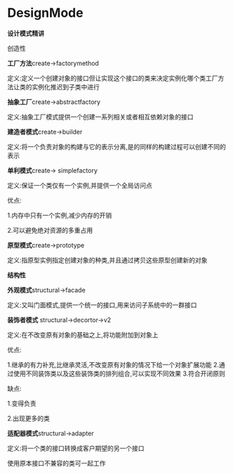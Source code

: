 # DesignMode
**设计模式精讲**

创造性

**工厂方法**create->factorymethod

定义:定义一个创建对象的接口但让实现这个接口的类来决定实例化哪个类工厂方法让类的实例化推迟到子类中进行


**抽象工厂**create->abstractfactory

定义:抽象工厂模式提供一个创建一系列相关或者相互依赖对象的接口

**建造者模式**create->builder

定义:将一个负责对象的构建与它的表示分离,是的同样的构建过程可以创建不同的表示

**单利模式**create-> simplefactory

定义:保证一个类仅有一个实例,并提供一个全局访问点

  优点: 
  
  1.内存中只有一个实例,减少内存的开销
  
  2.可以避免绝对资源的多重占用
  
**原型模式**create->prototype

定义:指原型实例指定创建对象的种类,并且通过拷贝这些原型创建新的对象

**结构性**

**外观模式**structural->facade

定义:又叫门面模式,提供一个统一的接口,用来访问子系统中的一群接口

**装饰者模式** structural->decortor->v2

定义:在不改变原有对象的基础之上,将功能附加到对象上

优点:

1.继承的有力补充,比继承灵活,不改变原有对象的情况下给一个对象扩展功能
2.通过使用不同装饰类以及这些装饰类的排列组合,可以实现不同效果
3.符合开闭原则

缺点:

1.变得负责

2.出现更多的类

**适配器模式**structural->adapter

定义:将一个类的接口转换成客户期望的另一个接口

使用原本接口不兼容的类可一起工作 